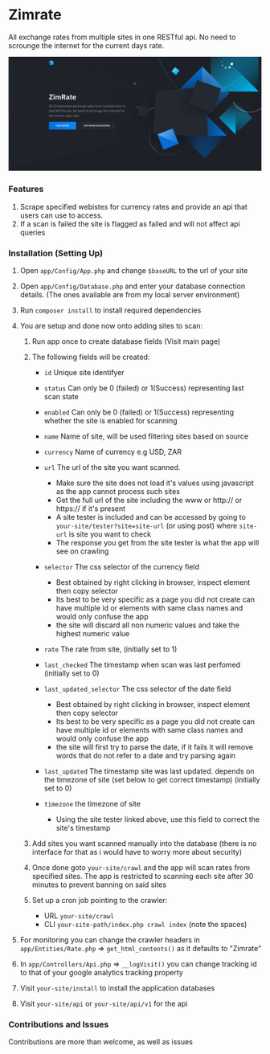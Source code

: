 # Zimrate

All exchange rates from multiple sites in one RESTful api. No need to scrounge the internet for the current days rate.

![Screenshot1](public/images/zimrate_screenshot.png)

### Features

1. Scrape specified webistes for currency rates and provide an api that users can use to access.
2. If a scan is failed the site is flagged as failed and will not affect api queries

### Installation (Setting Up)

1. Open `app/Config/App.php` and change `$baseURL` to the url of your site
2. Open `app/Config/Database.php` and enter your database connection details. (The ones available are from my local server environment)
3. Run `composer install` to install required dependencies
4. You are setup and done now onto adding sites to scan:

   1. Run app once to create database fields (Visit main page)

   2. The following fields will be created:

      - `id` Unique site identifyer
      - `status` Can only be 0 (failed) or 1(Success) representing last scan state
      - `enabled` Can only be 0 (failed) or 1(Success) representing whether the site is enabled for scanning
      - `name` Name of site, will be used filtering sites based on source
      - `currency` Name of currency e.g USD, ZAR
      - `url` The url of the site you want scanned.

        - Make sure the site does not load it's values using javascript as the app cannot process such sites
        - Get the full url of the site including the www or http:// or https:// if it's present
        - A site tester is included and can be accessed by going to `your-site/tester?site=site-url` (or using post) where `site-url` is site you want to check
        - The response you get from the site tester is what the app will see on crawling

      - `selector` The css selector of the currency field

        - Best obtained by right clicking in browser, inspect element then copy selector
        - Its best to be very specific as a page you did not create can have multiple id or elements with same class names and would only confuse the app
        - the site will discard all non numeric values and take the highest numeric value

      - `rate` The rate from site, (initially set to 1)
      - `last_checked` The timestamp when scan was last perfomed (initially set to 0)
      - `last_updated_selector` The css selector of the date field

        - Best obtained by right clicking in browser, inspect element then copy selector
        - Its best to be very specific as a page you did not create can have multiple id or elements with same class names and would only confuse the app
        - the site will first try to parse the date, if it fails it will remove words that do not refer to a date and try parsing again

      - `last_updated` The timestamp site was last updated. depends on the timezone of site (set below to get correct timestamp) (initially set to 0)
      - `timezone` the timezone of site

        - Using the site tester linked above, use this field to correct the site's timestamp

   3. Add sites you want scanned manually into the database (there is no interface for that as i would have to worry more about security)

   4. Once done goto `your-site/crawl` and the app will scan rates from specified sites. The app is restricted to scanning each site after 30 minutes to prevent banning on said sites

   5. Set up a cron job pointing to the crawler:
      - URL `your-site/crawl`
      - CLI `your-site-path/index.php crawl index` (note the spaces)

5. For monitoring you can change the crawler headers in `app/Entities/Rate.php` => `get_html_contents()` as it defaults to "Zimrate"

6. In `app/Controllers/Api.php` => `__logVisit()` you can change tracking id to that of your google analytics tracking property

7. Visit `your-site/install` to install the application databases
8. Visit `your-site/api` or `your-site/api/v1` for the api

### Contributions and Issues

Contributions are more than welcome, as well as issues

